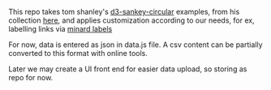This repo takes tom shanley's [d3-sankey-circular](https://bl.ocks.org/tomshanley/a434d47dc7ff983c764ccc555e89e295) examples, from his collection [here](https://bl.ocks.org/tomshanley), and applies customization according to our needs, for ex, labelling links via [minard labels](https://bl.ocks.org/tomshanley/d01b00c17a5ebe76779c26f82ab9d7ec)


For now, data is entered as json in data.js file. A csv content can be partially converted to this format with online tools. 

Later we may create a UI front end for easier data upload, so storing as repo for now. 


